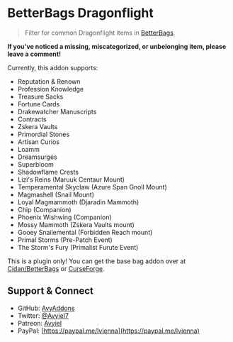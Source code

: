 # BetterBags Dragonflight
> Filter for common Dragonflight items in [BetterBags](https://www.curseforge.com/wow/addons/better-bags).

**If you've noticed a missing, miscategorized, or unbelonging item, please leave a comment!**

Currently, this addon supports:

- Reputation & Renown
- Profession Knowledge
- Treasure Sacks
- Fortune Cards
- Drakewatcher Manuscripts
- Contracts
- Zskera Vaults
- Primordial Stones
- Artisan Curios
- Loamm
- Dreamsurges
- Superbloom
- Shadowflame Crests
- Lizi's Reins (Maruuk Centaur Mount)
- Temperamental Skyclaw (Azure Span Gnoll Mount)
- Magmashell (Snail Mount)
- Loyal Magmammoth (Djaradin Mammoth)
- Chip (Companion)
- Phoenix Wishwing (Companion)
- Mossy Mammoth (Zskera Vaults mount)
- Gooey Snailemental (Forbidden Reach mount)
- Primal Storms (Pre-Patch Event)
- The Storm's Fury (Primalist Furute Event)

This is a plugin only! You can get the base bag addon over at [Cidan/BetterBags](https://github.com/Cidan/BetterBags) or [CurseForge](https://www.curseforge.com/wow/addons/better-bags).

## Support & Connect
- GitHub: [AvyAddons](https://github.com/AvyAddons)
- Twitter: [@Avyiel7](https://twitter.com/Avyiel7)
- Patreon: [Avyiel](https://patreon.com/avyiel)
- PayPal: [https://paypal.me/lvienna](https://paypal.me/lvienna)
